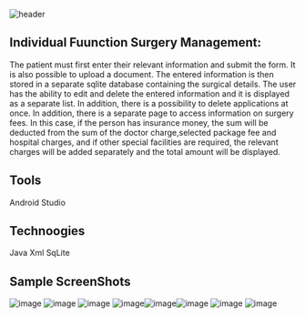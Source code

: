 ![header](https://capsule-render.vercel.app/api?type=wave&color=gradient&height=280&section=header&text=Android%20Hospital%20%20App&fontSize=40&render&animation=fadeIn&fontAlignY=35)

## Individual Fuunction Surgery Management:

The patient must first enter their relevant information and submit the form. It is also possible to upload a document.  The entered information is then stored in a separate sqlite database containing the surgical details.  The user has the ability to edit and delete the entered information and it is displayed as a separate list.  In addition, there is a possibility to delete applications at once.  In addition, there is a separate page to access information on surgery fees.  In this case, if the person has insurance money, the sum will be deducted from the sum of the doctor charge,selected package fee and hospital charges, and if other special facilities are required, the relevant charges will be added separately and the total amount will be displayed.

## Tools
Android Studio

## Technoogies
Java
Xml
SqLite
## Sample ScreenShots

![image](https://user-images.githubusercontent.com/83303587/175276379-eaeb5fbc-dfa9-472e-814e-ee1dccb8cb02.png) ![image](https://user-images.githubusercontent.com/83303587/175276860-ca8d01b4-6f94-435e-97e4-19fce865c9e4.png) ![image](https://user-images.githubusercontent.com/83303587/175277032-c3ef57f9-c513-40bf-93a7-b6b4f9f80fd9.png) ![image](https://user-images.githubusercontent.com/83303587/175277242-285f3d09-b121-4f51-9eea-84c4e2f39727.png)![image](https://user-images.githubusercontent.com/83303587/175277458-3af1fa84-aaec-49c0-a6fa-058c652b9e02.png)![image](https://user-images.githubusercontent.com/83303587/175277736-95783cb1-14e9-4245-9fb7-e1c62984c9a2.png) ![image](https://user-images.githubusercontent.com/83303587/175277884-38ec07f1-feda-473a-b70f-b5c1143ca276.png) ![image](https://user-images.githubusercontent.com/83303587/175278042-f1a3039b-57a0-4e47-9d42-e82154bfad6a.png)

